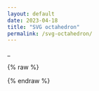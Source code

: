 ```yaml
---
layout: default
date: 2023-04-18
title: "SVG octahedron"
permalink: /svg-octahedron/
---
```


_


{% raw %}



{% endraw %}